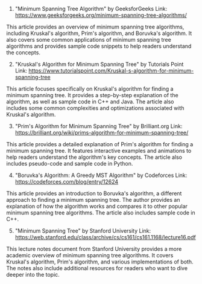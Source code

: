 

1. "Minimum Spanning Tree Algorithm" by GeeksforGeeks
Link: https://www.geeksforgeeks.org/minimum-spanning-tree-algorithms/

This article provides an overview of minimum spanning tree algorithms, including Kruskal's algorithm, Prim's algorithm, and Boruvka's algorithm. It also covers some common applications of minimum spanning tree algorithms and provides sample code snippets to help readers understand the concepts.

2. "Kruskal's Algorithm for Minimum Spanning Tree" by Tutorials Point
Link: https://www.tutorialspoint.com/Kruskal-s-algorithm-for-minimum-spanning-tree

This article focuses specifically on Kruskal's algorithm for finding a minimum spanning tree. It provides a step-by-step explanation of the algorithm, as well as sample code in C++ and Java. The article also includes some common complexities and optimizations associated with Kruskal's algorithm.

3. "Prim's Algorithm for Minimum Spanning Tree" by Brilliant.org
Link: https://brilliant.org/wiki/prims-algorithm-for-minimum-spanning-tree/

This article provides a detailed explanation of Prim's algorithm for finding a minimum spanning tree. It features interactive examples and animations to help readers understand the algorithm's key concepts. The article also includes pseudo-code and sample code in Python.

4. "Boruvka's Algorithm: A Greedy MST Algorithm" by Codeforces
Link: https://codeforces.com/blog/entry/12624

This article provides an introduction to Boruvka's algorithm, a different approach to finding a minimum spanning tree. The author provides an explanation of how the algorithm works and compares it to other popular minimum spanning tree algorithms. The article also includes sample code in C++.

5. "Minimum Spanning Tree" by Stanford University
Link: https://web.stanford.edu/class/archive/cs/cs161/cs161.1168/lecture16.pdf

This lecture notes document from Stanford University provides a more academic overview of minimum spanning tree algorithms. It covers Kruskal's algorithm, Prim's algorithm, and various implementations of both. The notes also include additional resources for readers who want to dive deeper into the topic.